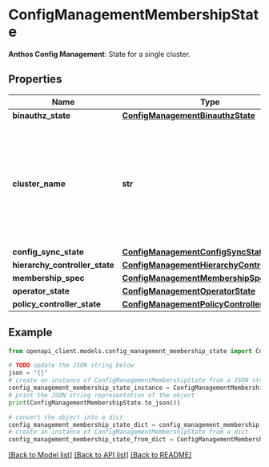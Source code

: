 # ConfigManagementMembershipState

**Anthos Config Management**: State for a single cluster.

## Properties

Name | Type | Description | Notes
------------ | ------------- | ------------- | -------------
**binauthz_state** | [**ConfigManagementBinauthzState**](ConfigManagementBinauthzState.md) |  | [optional] 
**cluster_name** | **str** | This field is set to the &#x60;cluster_name&#x60; field of the Membership Spec if it is not empty. Otherwise, it is set to the cluster&#39;s fleet membership name. | [optional] 
**config_sync_state** | [**ConfigManagementConfigSyncState**](ConfigManagementConfigSyncState.md) |  | [optional] 
**hierarchy_controller_state** | [**ConfigManagementHierarchyControllerState**](ConfigManagementHierarchyControllerState.md) |  | [optional] 
**membership_spec** | [**ConfigManagementMembershipSpec**](ConfigManagementMembershipSpec.md) |  | [optional] 
**operator_state** | [**ConfigManagementOperatorState**](ConfigManagementOperatorState.md) |  | [optional] 
**policy_controller_state** | [**ConfigManagementPolicyControllerState**](ConfigManagementPolicyControllerState.md) |  | [optional] 

## Example

```python
from openapi_client.models.config_management_membership_state import ConfigManagementMembershipState

# TODO update the JSON string below
json = "{}"
# create an instance of ConfigManagementMembershipState from a JSON string
config_management_membership_state_instance = ConfigManagementMembershipState.from_json(json)
# print the JSON string representation of the object
print(ConfigManagementMembershipState.to_json())

# convert the object into a dict
config_management_membership_state_dict = config_management_membership_state_instance.to_dict()
# create an instance of ConfigManagementMembershipState from a dict
config_management_membership_state_from_dict = ConfigManagementMembershipState.from_dict(config_management_membership_state_dict)
```
[[Back to Model list]](../README.md#documentation-for-models) [[Back to API list]](../README.md#documentation-for-api-endpoints) [[Back to README]](../README.md)


